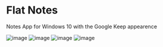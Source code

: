 # Flat Notes
Notes App for Windows 10 with the Google Keep appearence

![image](https://user-images.githubusercontent.com/619186/42014169-33e9b736-7a77-11e8-9644-77c8b5a505f6.png)
![image](https://user-images.githubusercontent.com/619186/42014215-7d7d2a7c-7a77-11e8-9124-a45335c66173.png)
![image](https://user-images.githubusercontent.com/619186/42014218-81ca4844-7a77-11e8-915d-ba5ab6a7d2cd.png)
![image](https://user-images.githubusercontent.com/619186/42014225-85cf13de-7a77-11e8-8534-86a38274acdb.png)
